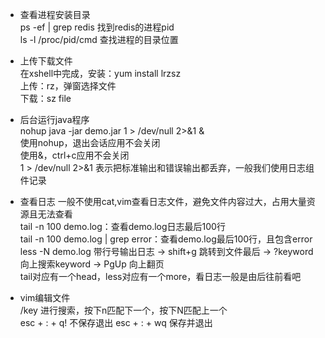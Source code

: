 - 查看进程安装目录  
ps -ef | grep redis 找到redis的进程pid  
ls -l /proc/pid/cmd 查找进程的目录位置  

- 上传下载文件  
在xshell中完成，安装：yum install lrzsz  
上传：rz，弹窗选择文件  
下载：sz file  

- 后台运行java程序  
nohup java -jar demo.jar 1 > /dev/null 2>&1 &  
使用nohup，退出会话应用不会关闭  
使用&，ctrl+c应用不会关闭  
1 > /dev/null 2>&1 表示把标准输出和错误输出都丢弃，一般我们使用日志组件记录

- 查看日志 
一般不使用cat,vim查看日志文件，避免文件内容过大，占用大量资源且无法查看    
tail -n 100 demo.log：查看demo.log日志最后100行  
tail -n 100 demo.log | grep error：查看demo.log最后100行，且包含error  
less -N demo.log 带行号输出日志 -> shift+g 跳转到文件最后 -> ?keyword 向上搜索keyword -> PgUp 向上翻页  
tail对应有一个head，less对应有一个more，看日志一般是由后往前看吧  

- vim编辑文件  
/key 进行搜索，按下n匹配下一个，按下N匹配上一个  
esc + : + q! 不保存退出
esc + : + wq 保存并退出  
